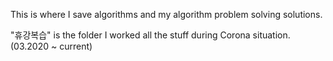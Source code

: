This is where I save algorithms and my algorithm problem solving solutions.

"휴강복습" is the folder I worked all the stuff during Corona situation.(03.2020 ~ current) 
